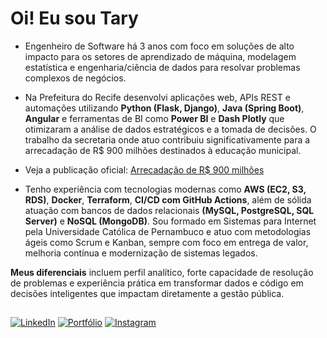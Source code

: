 # Oi! Eu sou Tary 

- Engenheiro de Software há 3 anos com foco em soluções de alto impacto para os setores de aprendizado de máquina, modelagem estatística e engenharia/ciência de dados para resolvar problemas complexos de negócios. 

- Na Prefeitura do Recife desenvolvi aplicações web, APIs REST e automações utilizando **Python (Flask, Django)**, **Java (Spring Boot)**, **Angular** e ferramentas de BI como **Power BI** e **Dash Plotly** que otimizaram a análise de dados estratégicos e a tomada de decisões. O trabalho da secretaria onde atuo contribuiu significativamente para a arrecadação de R$ 900 milhões destinados à educação municipal.

- Veja a publicação oficial: [Arrecadação de R$ 900 milhões](https://www.instagram.com/reel/DHb-3BExDlz/?utm_source=ig_web_copy_link&igsh=MzRlODBiNWFlZA==)

- Tenho experiência com tecnologias modernas como **AWS (EC2, S3, RDS)**, **Docker**, **Terraform**, **CI/CD com GitHub Actions**, além de sólida atuação com bancos de dados relacionais **(MySQL, PostgreSQL, SQL Server)** e **NoSQL (MongoDB)**. Sou formado em Sistemas para Internet pela Universidade Católica de Pernambuco e atuo com metodologias ágeis como Scrum e Kanban, sempre com foco em entrega de valor, melhoria contínua e modernização de sistemas legados.

**Meus diferenciais** incluem perfil analítico, forte capacidade de resolução de problemas e experiência prática em transformar dados e código em decisões inteligentes que impactam diretamente a gestão pública.





##


[![LinkedIn](https://img.shields.io/badge/LinkedIn-0077B5?style=for-the-badge&logo=linkedin&logoColor=white)](https://www.linkedin.com/in/tn-junior/) [![Portfólio](https://img.shields.io/badge/Portf%C3%B3lio-000000?style=for-the-badge&logo=vercel&logoColor=white)](https://port9.vercel.app/) [![Instagram](https://img.shields.io/badge/Instagram-E4405F?style=for-the-badge&logo=instagram&logoColor=white)](https://www.instagram.com/taryjunioor)






